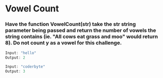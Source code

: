 # Vowel Count

### Have the function VowelCount(str) take the str string parameter being passed and return the number of vowels the string contains (ie. "All cows eat grass and moo" would return 8). Do not count y as a vowel for this challenge.

```java
Input: "hello"
Output: 2

Input: "coderbyte"
Output: 3
```